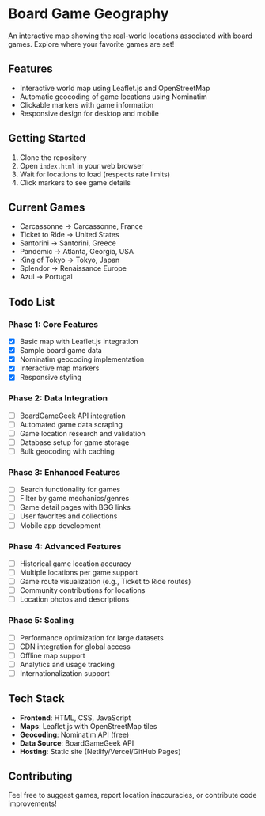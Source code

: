 # Board Game Geography

An interactive map showing the real-world locations associated with board games. Explore where your favorite games are set!

## Features

- Interactive world map using Leaflet.js and OpenStreetMap
- Automatic geocoding of game locations using Nominatim
- Clickable markers with game information
- Responsive design for desktop and mobile

## Getting Started

1. Clone the repository
2. Open `index.html` in your web browser
3. Wait for locations to load (respects rate limits)
4. Click markers to see game details

## Current Games

- Carcassonne → Carcassonne, France
- Ticket to Ride → United States
- Santorini → Santorini, Greece
- Pandemic → Atlanta, Georgia, USA
- King of Tokyo → Tokyo, Japan
- Splendor → Renaissance Europe
- Azul → Portugal

## Todo List

### Phase 1: Core Features
- [x] Basic map with Leaflet.js integration
- [x] Sample board game data
- [x] Nominatim geocoding implementation
- [x] Interactive map markers
- [x] Responsive styling

### Phase 2: Data Integration
- [ ] BoardGameGeek API integration
- [ ] Automated game data scraping
- [ ] Game location research and validation
- [ ] Database setup for game storage
- [ ] Bulk geocoding with caching

### Phase 3: Enhanced Features
- [ ] Search functionality for games
- [ ] Filter by game mechanics/genres
- [ ] Game detail pages with BGG links
- [ ] User favorites and collections
- [ ] Mobile app development

### Phase 4: Advanced Features
- [ ] Historical game location accuracy
- [ ] Multiple locations per game support
- [ ] Game route visualization (e.g., Ticket to Ride routes)
- [ ] Community contributions for locations
- [ ] Location photos and descriptions

### Phase 5: Scaling
- [ ] Performance optimization for large datasets
- [ ] CDN integration for global access
- [ ] Offline map support
- [ ] Analytics and usage tracking
- [ ] Internationalization support

## Tech Stack

- **Frontend**: HTML, CSS, JavaScript
- **Maps**: Leaflet.js with OpenStreetMap tiles
- **Geocoding**: Nominatim API (free)
- **Data Source**: BoardGameGeek API
- **Hosting**: Static site (Netlify/Vercel/GitHub Pages)

## Contributing

Feel free to suggest games, report location inaccuracies, or contribute code improvements!
